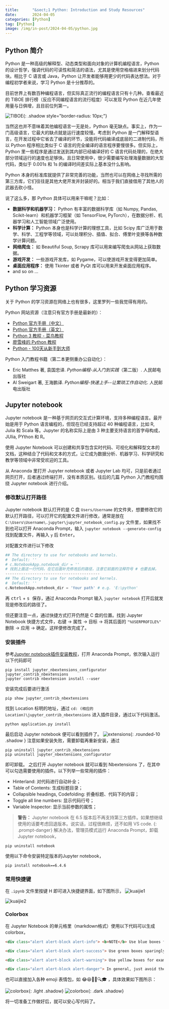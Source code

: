 ```yaml
---
title:      "&sect;1 Python: Introduction and Study Resources"
date:       2024-04-05
categories: [Python]
tag: [Python]
image: /img/in-post/2024-04-05/python.jpg
---
```

## Python 简介
Python 是一种高级的解释型、动态类型和面向对象的计算机编程语言，Python 的设计哲学，强调代码的可读性和简洁的语法，尤其是使用空格缩进来划分代码块。相比于 C 语言或 Java，Python 让开发者能够用更少的代码表达想法。对于编程初学者来说，学习 Python 是十分推荐的。

目前世界上有数百种编程语言，但实际真正流行的编程语言只有十几种。查看最近的 TIBOE 排行榜（反应不同编程语言的流行程度）可以发现 Python 在近几年使用量与日俱增，且目前位列第一。

![TIBOE](/img/in-post/2024-04-05/TIBOE.PNG){: .shadow style="border-radius: 10px;"}

当然这也并不意味着其他编程语言一无是处，Python 毫无缺点。事实上，作为一门高级语言，它最大的缺点就是运行速度较慢。考虑到 Python 是一门解释型语言，在开发过程中它省去了编译的环节，没能将代码编译成底层的二进制代码，所以 Python 程序相比类似于 C 语言的完全编译的语言程序要慢很多。但实际上，Python 里一些程序是通过发送到其内部已经编译好的 C 语言代码处理的，在绝大部分领域运行的速度也足够快。且日常使用中，很少需要编写处理海量数据的大型代码，类似于 0.001s 和 1s 的编译时间差实际上基本没什么影响。

Python 本身的标准库就提供了非常完善的功能，当然也可以在网络上寻找所需的第三方库，它们往往是其他大佬开发并封装好的。相当于我们直接借用了其他人的武器去砍小怪。

说了这么多，那 Python 具体可以用来干嘛呢？比如：
- **数据科学和机器学习：** Python 有丰富的数据科学库（如 Numpy, Pandas, Scikit-learn）和机器学习框架（如 TensorFlow, PyTorch），在数据分析、机器学习和人工智能领域广泛使用。
- **科学计算：** Python 本身也是科学计算的理想工具，比如 Scipy 库广泛用于数学、科学、工程学等领域，可以处理积分、插值、拟合、傅里叶变换等各种数学计算问题。
- **网络爬虫：** 如 Beautiful Soup, Scrapy 库可以用来编写爬虫从网站上获取数据。
- **游戏开发：** 一些游戏开发库，如 Pygame，可以使游戏开发变得更加简单。
- **桌面应用程序：** 使用 Tkinter 或者 PyQt 库可以用来开发桌面应用程序。
- and so on ...

## Python 学习资源

关于 Python 的学习资源在网络上也有很多，这里罗列一些我觉得有用的。

Python 网站资源（注意只有官方手册是最新的）：
- [Python 官方手册（中文）](https://docs.python.org/zh-cn/3/)
- [Python 官方手册（英文）](https://docs.python.org/3/)
- [Python 3 教程 - 菜鸟教程](https://www.runoob.com/python3/python3-tutorial.html)
- [廖雪峰的 Python 教程](https://www.liaoxuefeng.com/wiki/1016959663602400)
- [Python - 100天从新手到大师](https://github.com/jackfrued/Python-100-Days/tree/master)

Python 入门教程书籍（第二本更侧重办公自动化）：
- Eric Matthes 著, 袁国忠译. *Python编程-从入门到实践*（第二版）. 人民邮电出版社
- Al Sweigart 著, 王海鹏译. *Python编程-快速上手--让繁琐工作自动化*. 人民邮电出版社

## Jupyter notebook
Jupyter notebook 是一种基于网页的交互式计算环境，支持多种编程语言。最开始是用于 Python 语言编程的，但现在已经支持超过 40 种编程语言，比如 R, Julia 和 Scala 等。Jupyter 的名称实际上是由 3 种主要支持语言的首字母构成，JUlia, PYthon 和 R。

使用 Jupyter Notebook 可以创建和共享包含实时代码、可视化和解释型文本的文档，这种结合了代码和文本的方式，让它成为数据分析、机器学习、科学研究和教学等领域中非常受欢迎的工具。

从 Anaconda 里打开 Jupyter notebook 或者 Jupyter Lab 均可，只是前者通过网页打开，后者通过终端打开，没有本质区别。往后的几篇 Python 入门教程均围绕 Jupyter notebook 进行介绍。
### 修改默认打开路径
Jupyter notebook 默认打开的是 C 盘 `Users/Username` 的文件夹，想要修改它的默认打开路径，可以打开它的配置文件进行修改，通常是放在 `C:\Users\Username\.jupyter\jupyter_notebook_config.py` 文件里，如果找不到也可以打开 Anaconda Prompt，输入 `jupyter notebook --generate-config` 找到配置文件，再输入 `y` 后 <kbd>Enter</kbd>。 

对配置文件进行以下修改
```python
## The directory to use for notebooks and kernels.
#  Default: ''
# c.NotebookApp.notebook_dir = ''
# 找到上面这一行代码，在它后面补充修改后的路径，注意它前面的注释符号 # 也要去掉。
------------------------------------------
## The directory to use for notebooks and kernels.
#  Default: ''
c.NotebookApp.notebook_dir = 'Your path' # e.g. 'E:\python'
```
再 <kbd>ctrl</kbd> + <kbd> s </kbd> 保存，通过 Anaconda Prompt 输入 `jupyter notebook` 打开后就发现是修改后的路径了。

但还要注意一点，通过快捷方式打开仍然是 C 盘的位置。找到 Jupyter Notebook 快捷方式文件，右键 -> 属性 -> 目标 -> 将其后面的 `"%USERPROFILE%"` 删除 -> 应用 -> 确定。这样便修改完成了。

### 安装插件
参考[Jupyter notebook插件安装教程](https://blog.csdn.net/qq_22941289/article/details/134608546)，打开 Anaconda Prompt，依次输入运行以下代码即可
```shell
pip install jupyter_nbextensions_configurator jupyter_contrib_nbextensions
jupyter contrib nbextension install --user
```
安装完成后要进行激活
```shell
pip show jupyter_contrib_nbextensions
```
找到 Location 标明的地址，通过 `cd: (相应的Location)\jupyter_contrib_nbextensions` 进入插件目录，通过以下代码激活。
```shell
python application.py install
```
最后启动 Jupyter notebook 便可以看到插件了。
![extensions](/img/in-post/2024-04-05/extensions.PNG){: .rounded-10 .shadow }
注意如果安装失败，需要卸载再重新安装，通过
```shell
pip uninstall jupyter_contrib_nbextensions
pip uninstall jupyter_nbextensions_configurator
```
即可卸载。 之后打开 Jupyter notebook 就可以看到 Nbextensions 了，在其中可以勾选需要使用的插件。以下列举一些常用的插件：
- Hinterland: 对代码进行自动补全；
- Table of Contents: 生成标题目录；
- Collapsible headings, Codefolding: 折叠标题、代码下的内容；
- Toggle all line numbers: 显示代码行号；
- Variable Inspector: 显示当前参数的属性；

> **警告：** Jupyter notebook 在 6.5 版本后不再支持第三方插件。如果想继续使用的话要考虑回退版本。说实话，过程很麻烦，还不如用 VS code.
{: .prompt-danger}
解决办法，管理员模式运行 Anaconda Prompt，卸载 Jupyter notebook，
```shell
pip uninstall notebook
```
使用以下命令安装特定版本的Jupyter notebook，
```shell
pip install notebook==6.4.6
```
### 常用快捷键
在 `.ipynb` 文件里按键 <key>H</key> 即可进入快捷键界面，如下图所示，
![kuaijie1](/img/in-post/2024-04-05/kuaijie1.JPG)

![kuaijie2](/img/in-post/2024-04-05/kuaijie2.JPG)

### Colorbox
在 Jupyter Notebook 的单元格里（markdown格式）使用以下代码可以生成 colorbox，

```html
<div class="alert alert-block alert-info"> <b>NOTE</b> Use blue boxes for Tips and notes. </div>

<div class="alert alert-block alert-success"> Use green boxes sparingly, and only for some specific purpose that the other boxes can't cover. For example, if you have a lot of related content to link to, maybe you decide to use green boxes for related links from each section of a notebook. </div>

<div class="alert alert-block alert-warning"> Use yellow boxes for examples that are not inside code cells, or use for mathematical formulas if needed. </div>

<div class="alert alert-block alert-danger"> In general, just avoid the red boxes. </div>
```
也可以直接加入各种 emoji 表情包，如 😂😆📑🌐🔍🎓 ，具体效果如下图所示：

![colorbox](/img/in-post/2024-04-05/colorbox_light.PNG){: .light  .shadow}
![colorbox](/img/in-post/2024-04-05/colorbox_dark.PNG){: .dark  .shadow}

将一切准备工作做好后，就可以安心写代码了。



